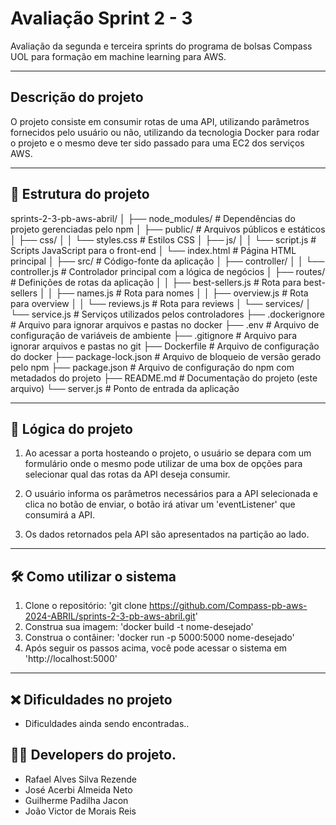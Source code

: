 # Avaliação Sprint 2 - 3

Avaliação da segunda e terceira sprints do programa de bolsas Compass UOL para formação em machine learning para AWS.

***

## Descrição do projeto

O projeto consiste em consumir rotas de uma API, utilizando parâmetros fornecidos pelo usuário ou não, utilizando da tecnologia Docker para rodar o projeto e o mesmo deve ter sido passado para uma EC2 dos serviços AWS.

***

## 📁 Estrutura do projeto

sprints-2-3-pb-aws-abril/
│
├── node_modules/           # Dependências do projeto gerenciadas pelo npm
│
├── public/                 # Arquivos públicos e estáticos
│   ├── css/
│   │   └── styles.css      # Estilos CSS
│   ├── js/
│   │   └── script.js       # Scripts JavaScript para o front-end
│   └── index.html          # Página HTML principal
│
├── src/                    # Código-fonte da aplicação
│   ├── controller/
│   │   └── controller.js   # Controlador principal com a lógica de negócios
│   ├── routes/             # Definições de rotas da aplicação
│   │   ├── best-sellers.js # Rota para best-sellers
│   │   ├── names.js        # Rota para nomes
│   │   ├── overview.js     # Rota para overview
│   │   └── reviews.js      # Rota para reviews
│   └── services/
│       └── service.js      # Serviços utilizados pelos controladores
├── .dockerignore           # Arquivo para ignorar arquivos e pastas no docker
├── .env                    # Arquivo de configuração de variáveis de ambiente
├── .gitignore              # Arquivo para ignorar arquivos e pastas no git
├── Dockerfile              # Arquivo de configuração do docker
├── package-lock.json       # Arquivo de bloqueio de versão gerado pelo npm
├── package.json            # Arquivo de configuração do npm com metadados do projeto
├── README.md               # Documentação do projeto (este arquivo)
└── server.js               # Ponto de entrada da aplicação

***

## 🧠 Lógica do projeto

1. Ao acessar a porta hosteando o projeto, o usuário se depara com um formulário onde o mesmo pode utilizar de uma box de opções para selecionar qual das rotas da API deseja consumir.

2. O usuário informa os parâmetros necessários para a API selecionada e clica no botão de enviar, o botão irá ativar um 'eventListener' que consumirá a API.

3. Os dados retornados pela API são apresentados na partição ao lado. 

***

## 🛠️ Como utilizar o sistema

1. Clone o repositório: 'git clone https://github.com/Compass-pb-aws-2024-ABRIL/sprints-2-3-pb-aws-abril.git'
2. Construa sua imagem: 'docker build -t nome-desejado'
3. Construa o contâiner: 'docker run -p 5000:5000 nome-desejado'
4. Após seguir os passos acima, você pode acessar o sistema em 'http://localhost:5000'

***

## ❌ Dificuldades no projeto

- Dificuldades ainda sendo encontradas..

## 👨‍💻 Developers do projeto.

- Rafael Alves Silva Rezende
- José Acerbi Almeida Neto
- Guilherme Padilha Jacon
- João Victor de Morais Reis
